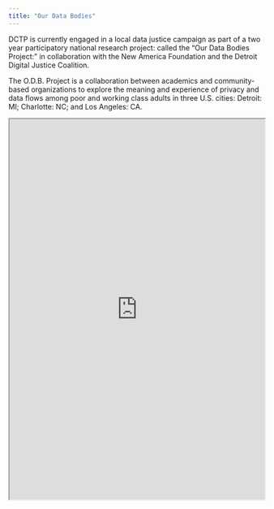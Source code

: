 ```yaml
---
title: "Our Data Bodies"
---
```


DCTP is currently engaged in a local data justice campaign as part of a two year participatory national research project: called the “Our Data Bodies Project:” in collaboration with the New America Foundation and the Detroit Digital Justice Coalition.

The O.D.B. Project is a collaboration between academics and community-based organizations to explore the meaning and experience of privacy and data flows among poor and working class adults in three U.S. cities: Detroit: MI; Charlotte: NC; and Los Angeles: CA.

<iframe height="750" width="100%" src="https://ewelton.github.io/ktest/wiki.html#Our%20Data%20Bodies"></iframe>
